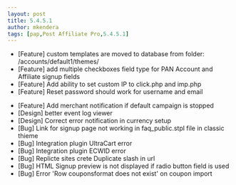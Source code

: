 ```yaml
---
layout: post
title: 5.4.5.1
author: mkendera
tags: [pap,Post Affiliate Pro,5.4.5.1]
---
```


- [Feature] custom templates are moved to database from folder: /accounts/default1/themes/
- [Feature] add multiple checkboxes field type for PAN Account and Affiliate signup fields
- [Feature] Add ability to set custom IP to click.php and imp.php
- [Feature] Reset password should work for username and email

<!--more-->

- [Feature] Add merchant notification if default campaign is stopped
- [Design] better event log viewer
- [Design] Correct error notification in currency setup
- [Bug] Link for signup page not working in faq_public.stpl file in classic thieme
- [Bug] Integration plugin UltraCart error
- [Bug] Integration plugin ECWID error
- [Bug] Replicte sites crete Duplicate slash in url
- [Bug] HTML Signup preview is not displayed if radio button field is used
- [Bug] Error 'Row couponsformat does not exist' on coupon import
